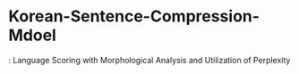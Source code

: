 # Korean-Sentence-Compression-Mdoel
: Language Scoring with Morphological Analysis and Utilization of Perplexity
